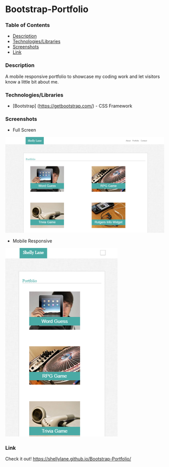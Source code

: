 # Bootstrap-Portfolio

### Table of Contents
- [Description](#Description)
- [Technologies/Libraries](#Technologies/Libraries)
- [Screenshots](#Screenshots)
- [Link](#Link)

### Description
A mobile responsive portfolio to showcase my coding work and let visitors know a little bit about me.

### Technologies/Libraries
- [Bootstrap] (https://getbootstrap.com/) - CSS Framework

### Screenshots

* Full Screen

![Image](assets/images/fullscreen.png)

* Mobile Responsive

![Image](assets/images/smallscreen.png)

### Link
Check it out! 
https://shellylane.github.io/Bootstrap-Portfolio/